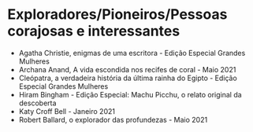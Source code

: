 # Exploradores/Pioneiros/Pessoas corajosas e interessantes

* Agatha Christie, enigmas de uma escritora - Edição Especial Grandes Mulheres
* Archana Anand, A vida escondida nos recifes de coral - Maio 2021
* Cleópatra, a verdadeira história da última rainha do Egipto - Edição Especial Grandes Mulheres
* Hiram Bingham - Edição Especial: Machu Picchu, o relato original da descoberta
* Katy Croff Bell - Janeiro 2021
* Robert Ballard, o explorador das profundezas - Maio 2021